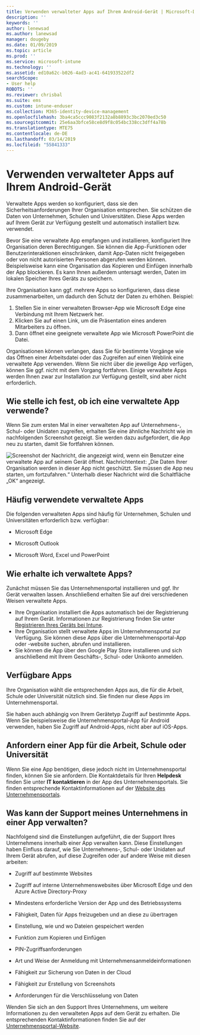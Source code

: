 ```yaml
---
title: Verwenden verwalteter Apps auf Ihrem Android-Gerät | Microsoft-Dokumentation
description: ''
keywords: ''
author: lenewsad
ms.author: lanewsad
manager: dougeby
ms.date: 01/09/2019
ms.topic: article
ms.prod: ''
ms.service: microsoft-intune
ms.technology: ''
ms.assetid: ed10a62c-b026-4ad3-ac41-641933522df2
searchScope:
- User help
ROBOTS: ''
ms.reviewer: chrisbal
ms.suite: ems
ms.custom: intune-enduser
ms.collection: M365-identity-device-management
ms.openlocfilehash: 3ba4ca5ccc9083f2132a8b8893c3bc2070ed3c50
ms.sourcegitcommit: 25e6aa3bfce58ce8d9f8c054bc338cc3dff4a78b
ms.translationtype: MTE75
ms.contentlocale: de-DE
ms.lasthandoff: 03/14/2019
ms.locfileid: "55841333"
---
```

# <a name="use-managed-apps-on-your-android-device"></a>Verwenden verwalteter Apps auf Ihrem Android-Gerät
Verwaltete Apps werden so konfiguriert, dass sie den Sicherheitsanforderungen Ihrer Organisation entsprechen. Sie schützen die Daten von Unternehmen, Schulen und Universitäten. Diese Apps werden auf Ihrem Gerät zur Verfügung gestellt und automatisch installiert bzw. verwendet. 

Bevor Sie eine verwaltete App empfangen und installieren, konfiguriert Ihre Organisation deren Berechtigungen. Sie können die App-Funktionen oder Benutzerinteraktionen einschränken, damit App-Daten nicht freigegeben oder von nicht autorisierten Personen abgerufen werden können. Beispielsweise kann eine Organisation das Kopieren und Einfügen innerhalb der App blockieren. Es kann Ihnen außerdem untersagt werden, Daten im lokalen Speicher Ihres Geräts zu speichern.

Ihre Organisation kann ggf. mehrere Apps so konfigurieren, dass diese zusammenarbeiten, um dadurch den Schutz der Daten zu erhöhen. Beispiel:
1. Stellen Sie in einer verwalteten Browser-App wie Microsoft Edge eine Verbindung mit Ihrem Netzwerk her.
2. Klicken Sie auf einen Link, um die Präsentation eines anderen Mitarbeiters zu öffnen.
3. Dann öffnet eine geeignete verwaltete App wie Microsoft PowerPoint die Datei.

Organisationen können verlangen, dass Sie für bestimmte Vorgänge wie das Öffnen einer Arbeitsdatei oder das Zugreifen auf einen Weblink eine verwaltete App verwenden. Wenn Sie nicht über die jeweilige App verfügen, können Sie ggf. nicht mit dem Vorgang fortfahren. Einige verwaltete Apps werden Ihnen zwar zur Installation zur Verfügung gestellt, sind aber nicht erforderlich.

## <a name="how-do-i-know-im-using-a-managed-app"></a>Wie stelle ich fest, ob ich eine verwaltete App verwende?
Wenn Sie zum ersten Mal in einer verwalteten App auf Unternehmens-, Schul- oder Unidaten zugreifen, erhalten Sie eine ähnliche Nachricht wie im nachfolgenden Screenshot gezeigt. Sie werden dazu aufgefordert, die App neu zu starten, damit Sie fortfahren können.

![Screenshot der Nachricht, die angezeigt wird, wenn ein Benutzer eine verwaltete App auf seinem Gerät öffnet. Nachrichtentext: „Die Daten Ihrer Organisation werden in dieser App nicht geschützt. Sie müssen die App neu starten, um fortzufahren.“ Unterhalb dieser Nachricht wird die Schaltfläche „OK“ angezeigt.](./media/managed-apps-message.png)

## <a name="commonly-managed-apps"></a>Häufig verwendete verwaltete Apps  
Die folgenden verwalteten Apps sind häufig für Unternehmen, Schulen und Universitäten erforderlich bzw. verfügbar:

-   Microsoft Edge

-   Microsoft Outlook

-   Microsoft Word, Excel und PowerPoint

## <a name="how-do-i-get-managed-apps"></a>Wie erhalte ich verwaltete Apps?
Zunächst müssen Sie das Unternehmensportal installieren und ggf. Ihr Gerät verwalten lassen. Anschließend erhalten Sie auf drei verschiedenen Weisen verwaltete Apps.
* Ihre Organisation installiert die Apps automatisch bei der Registrierung auf Ihrem Gerät. Informationen zur Registrierung finden Sie unter [Registrieren Ihres Geräts bei Intune](enroll-your-device-in-Intune-android.md).
* Ihre Organisation stellt verwaltete Apps im Unternehmensportal zur Verfügung. Sie können diese Apps über die Unternehmensportal-App oder -website suchen, abrufen und installieren. 
* Sie können die App über den Google Play Store installieren und sich anschließend mit Ihrem Geschäfts-, Schul- oder Unikonto anmelden.  

 ## <a name="available-apps"></a>Verfügbare Apps   
 Ihre Organisation wählt die entsprechenden Apps aus, die für die Arbeit, Schule oder Universität nützlich sind. Sie finden nur diese Apps im Unternehmensportal.   

 Sie haben auch abhängig von Ihrem Gerätetyp Zugriff auf bestimmte Apps. Wenn Sie beispielsweise die Unternehmensportal-App für Android verwenden, haben Sie Zugriff auf Android-Apps, nicht aber auf iOS-Apps.   

 ## <a name="request-an-app-for-work-or-school"></a>Anfordern einer App für die Arbeit, Schule oder Universität   
 Wenn Sie eine App benötigen, diese jedoch nicht im Unternehmensportal finden, können Sie sie anfordern. Die Kontaktdetails für Ihren **Helpdesk** finden Sie unter **IT kontaktieren** in der App des Unternehmensportals. Sie finden entsprechende Kontaktinformationen auf der [Website des Unternehmensportals](https://go.microsoft.com/fwlink/?linkid=2010980).   

## <a name="what-can-my-company-support-manage-in-an-app"></a>Was kann der Support meines Unternehmens in einer App verwalten?  
Nachfolgend sind die Einstellungen aufgeführt, die der Support Ihres Unternehmens innerhalb einer App verwalten kann. Diese Einstellungen haben Einfluss darauf, wie Sie Unternehmens-, Schul- oder Unidaten auf Ihrem Gerät abrufen, auf diese Zugreifen oder auf andere Weise mit diesen arbeiten:

* Zugriff auf bestimmte Websites  

* Zugriff auf interne Unternehmenswebsites über Microsoft Edge und den Azure Active Directory-Proxy  

* Mindestens erforderliche Version der App und des Betriebssystems

* Fähigkeit, Daten für Apps freizugeben und an diese zu übertragen  

* Einstellung, wie und wo Dateien gespeichert werden  

* Funktion zum Kopieren und Einfügen  

* PIN-Zugriffsanforderungen  

* Art und Weise der Anmeldung mit Unternehmensanmeldeinformationen  

* Fähigkeit zur Sicherung von Daten in der Cloud  

* Fähigkeit zur Erstellung von Screenshots  

* Anforderungen für die Verschlüsselung von Daten  

Wenden Sie sich an den Support Ihres Unternehmens, um weitere Informationen zu den verwalteten Apps auf dem Gerät zu erhalten. Die entsprechenden Kontaktinformationen finden Sie auf der [Unternehmensportal-Website](https://go.microsoft.com/fwlink/?linkid=2010980).
